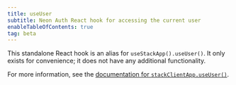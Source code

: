 ```yaml
---
title: useUser
subtitle: Neon Auth React hook for accessing the current user
enableTableOfContents: true
tag: beta
---
```


This standalone React hook is an alias for `useStackApp().useUser()`. It only exists for convenience; it does not have any additional functionality.

For more information, see the [documentation for `stackClientApp.useUser()`](/docs/neon-auth/sdk/nextjs/objects/stack-app#stackclientappuseuseroptions). 